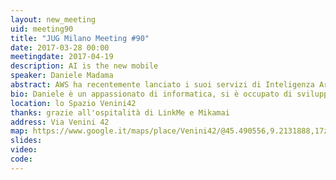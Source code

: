 ```yaml
---
layout: new_meeting
uid: meeting90
title: "JUG Milano Meeting #90"
date: 2017-03-28 00:00
meetingdate: 2017-04-19
description: AI is the new mobile
speaker: Daniele Madama
abstract: AWS ha recentemente lanciato i suoi servizi di Inteligenza Artificiale, ne vedremo alcuni capendone le caratteristiche ed il funzionamento. Parte della demo sarà fatta con un robottino Lego Mindstorms tramite Raspberry PI.
bio: Daniele è un appassionato di informatica, si è occupato di sviluppare soluzioni software basate sui servizi AWS sin dagli albori. Con il passare degli anni ha approfondito le sue conoscenze soprattutto su soluzioni elastiche e serverless, attualmente si occupa anche di training ufficiale AWS. Nel tempo libero ama viaggiare in moto e dedicarsi al modellismo.
location: lo Spazio Venini42
thanks: grazie all'ospitalità di LinkMe e Mikamai
address: Via Venini 42
map: https://www.google.it/maps/place/Venini42/@45.490556,9.2131888,17z/data=!3m1!4b1!4m5!3m4!1s0x4786c6de20e6362f:0xc95afb6f555f4ed6!8m2!3d45.490556!4d9.2153775
slides:
video:
code:
---
```

